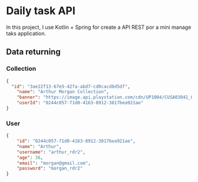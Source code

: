 # Daily task API
In this project, I use Kotlin + Spring for create a API REST por a mini manage taks application.

## Data returning

### Collection
```json
{
  "id": "3ae22f13-67e5-42fa-abd7-cd0cacd6d5df",
	"name": "Arthur Morgan Collection",
	"banner": "https://image.api.playstation.com/cdn/UP1004/CUSA03041_00/Hpl5MtwQgOVF9vJqlfui6SDB5Jl4oBSq.png",
	"userId": "0244c057-71d0-4163-8912-3817bea921ae"
}
```

### User
```json
{
	"id": "0244c057-71d0-4163-8912-3817bea921ae",
	"name": "Arthur",
	"username": "arthur_rdr2",
	"age": 36,
	"email": "morgan@gmail.com",
	"password": "morgan_rdr2"
}
```
